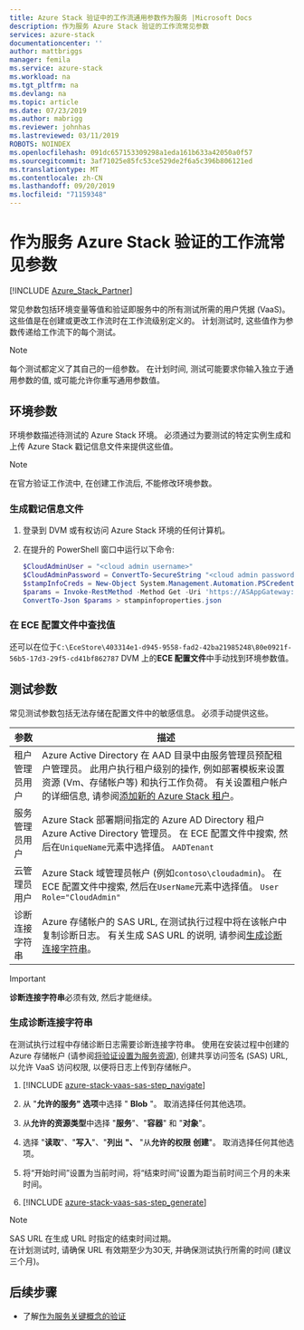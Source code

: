 ```yaml
---
title: Azure Stack 验证中的工作流通用参数作为服务 |Microsoft Docs
description: 作为服务 Azure Stack 验证的工作流常见参数
services: azure-stack
documentationcenter: ''
author: mattbriggs
manager: femila
ms.service: azure-stack
ms.workload: na
ms.tgt_pltfrm: na
ms.devlang: na
ms.topic: article
ms.date: 07/23/2019
ms.author: mabrigg
ms.reviewer: johnhas
ms.lastreviewed: 03/11/2019
ROBOTS: NOINDEX
ms.openlocfilehash: 091dc657153309298a1eda161b633a42050a0f57
ms.sourcegitcommit: 3af71025e85fc53ce529de2f6a5c396b806121ed
ms.translationtype: MT
ms.contentlocale: zh-CN
ms.lasthandoff: 09/20/2019
ms.locfileid: "71159348"
---
```

# <a name="workflow-common-parameters-for-azure-stack-validation-as-a-service"></a>作为服务 Azure Stack 验证的工作流常见参数

[!INCLUDE [Azure_Stack_Partner](./includes/azure-stack-partner-appliesto.md)]

常见参数包括环境变量等值和验证即服务中的所有测试所需的用户凭据 (VaaS)。 这些值是在创建或更改工作流时在工作流级别定义的。 计划测试时, 这些值作为参数传递给工作流下的每个测试。

> [!NOTE]
> 每个测试都定义了其自己的一组参数。 在计划时间, 测试可能要求你输入独立于通用参数的值, 或可能允许你重写通用参数值。

## <a name="environment-parameters"></a>环境参数

环境参数描述待测试的 Azure Stack 环境。 必须通过为要测试的特定实例生成和上传 Azure Stack 戳记信息文件来提供这些值。

> [!NOTE]
> 在官方验证工作流中, 在创建工作流后, 不能修改环境参数。

### <a name="generate-the-stamp-information-file"></a>生成戳记信息文件

1. 登录到 DVM 或有权访问 Azure Stack 环境的任何计算机。
2. 在提升的 PowerShell 窗口中运行以下命令:

    ```powershell  
    $CloudAdminUser = "<cloud admin username>"
    $CloudAdminPassword = ConvertTo-SecureString "<cloud admin password>" -AsPlainText -Force
    $stampInfoCreds = New-Object System.Management.Automation.PSCredential($CloudAdminUser, $CloudAdminPassword)
    $params = Invoke-RestMethod -Method Get -Uri 'https://ASAppGateway:4443/ServiceTypeId/4dde37cc-6ee0-4d75-9444-7061e156507f/CloudDefinition/GetStampInformation' -Credential $stampInfoCreds
    ConvertTo-Json $params > stampinfoproperties.json
    ```

### <a name="locate-values-in-the-ece-configuration-file"></a>在 ECE 配置文件中查找值

还可以在位于`C:\EceStore\403314e1-d945-9558-fad2-42ba21985248\80e0921f-56b5-17d3-29f5-cd41bf862787` DVM 上的**ECE 配置文件**中手动找到环境参数值。

## <a name="test-parameters"></a>测试参数

常见测试参数包括无法存储在配置文件中的敏感信息。 必须手动提供这些。

参数    | 描述
-------------|-----------------
租户管理员用户                            | Azure Active Directory 在 AAD 目录中由服务管理员预配租户管理员。 此用户执行租户级别的操作, 例如部署模板来设置资源 (Vm、存储帐户等) 和执行工作负荷。 有关设置租户帐户的详细信息, 请参阅[添加新的 Azure Stack 租户](../operator/azure-stack-add-new-user-aad.md)。
服务管理员用户             | Azure Stack 部署期间指定的 Azure AD Directory 租户 Azure Active Directory 管理员。 在 ECE 配置文件中搜索, 然后在`UniqueName`元素中选择值。 `AADTenant`
云管理员用户               | Azure Stack 域管理员帐户 (例如`contoso\cloudadmin`)。 在 ECE 配置文件中搜索, 然后在`UserName`元素中选择值。 `User Role="CloudAdmin"`
诊断连接字符串          | Azure 存储帐户的 SAS URL, 在测试执行过程中将在该帐户中复制诊断日志。 有关生成 SAS URL 的说明, 请参阅[生成诊断连接字符串](#generate-the-diagnostics-connection-string)。 |

> [!IMPORTANT]
> **诊断连接字符串**必须有效, 然后才能继续。

### <a name="generate-the-diagnostics-connection-string"></a>生成诊断连接字符串

在测试执行过程中存储诊断日志需要诊断连接字符串。 使用在安装过程中创建的 Azure 存储帐户 (请参阅[将验证设置为服务资源](azure-stack-vaas-set-up-resources.md)), 创建共享访问签名 (SAS) URL, 以允许 VaaS 访问权限, 以便将日志上传到存储帐户。

1. [!INCLUDE [azure-stack-vaas-sas-step_navigate](includes/azure-stack-vaas-sas-step_navigate.md)]

1. 从 "**允许的服务" 选项**中选择 " **Blob** "。 取消选择任何其他选项。

1. 从**允许的资源类型**中选择 "**服务**"、"**容器**" 和 "**对象**"。

1. 选择 "**读取**"、"**写入**"、"**列出** **"、** "从**允许的权限** **创建**"。 取消选择任何其他选项。

1. 将“开始时间”设置为当前时间，将“结束时间”设置为距当前时间三个月的未来时间。

1. [!INCLUDE [azure-stack-vaas-sas-step_generate](includes/azure-stack-vaas-sas-step_generate.md)]

> [!NOTE]  
> SAS URL 在生成 URL 时指定的结束时间过期。  
在计划测试时, 请确保 URL 有效期至少为30天, 并确保测试执行所需的时间 (建议三个月)。

## <a name="next-steps"></a>后续步骤

- 了解[作为服务关键概念的验证](azure-stack-vaas-key-concepts.md)